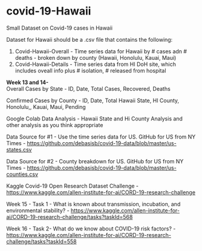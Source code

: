 # covid-19-Hawaii
Small Dataset on Covid-19  cases in Hawaii

Dataset for Hawaii should be a .csv file that contains the following:

1. Covid-Hawaii-Overall - Time series data for Hawaii by # cases adn # deaths - broken down by county (Hawaii, Honolulu, Kauai, Maui)
2. Covid-Hawaii-Details - Time series data from HI DoH site, which includes oveall info plus # isolation, # released from hospital

<strong>Week 13 and 14-</strong>  
Overall Cases by State - ID, Date, Total Cases, Recovered, Deaths

Confirmed Cases by County - ID, Date, Total Hawaii State, HI County, Honolulu,, Kauai, Maui, Pending 

Google Colab Data Analysis - Hawaii State and Hi County Analysis and other analysis as you think appropriate

Data Source for #1 - Use the time series data for US. GitHub for US from NY Times - https://github.com/debasisb/covid-19-data/blob/master/us-states.csv

Data Source for #2 - County breakdown for US. GitHub for US from NY Times - https://github.com/debasisb/covid-19-data/blob/master/us-counties.csv

Kaggle Covid-19 Open Research Dataset Challenge - https://www.kaggle.com/allen-institute-for-ai/CORD-19-research-challenge

Week 15 - Task 1 - What is known about transmission, incubation, and environmental stability? - https://www.kaggle.com/allen-institute-for-ai/CORD-19-research-challenge/tasks?taskId=568

Week 16 - Task 2- What do we know about COVID-19 risk factors? - https://www.kaggle.com/allen-institute-for-ai/CORD-19-research-challenge/tasks?taskId=558
